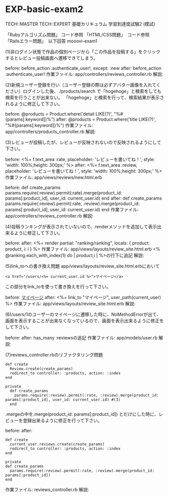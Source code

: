 # EXP-basic-exam2

TECH::MASTER TECH::EXPERT 基礎カリキュラム 学習到達度試験2 (模試)

「Rubyアルゴリズム問題」 コード参照
「HTML/CSS問題」　コード参照
「Railsエラー問題」　以下回答
mooovi-exam1

(1)非ログイン状態で作品の個別ページから「この作品を投稿する」をクリックするとレビュー投稿画面へ遷移できてしまう。

before:     before_action :authenticate_user!, except: :new
after:      before_action :authenticate_user!
作業ファイル: app/controllers/reviews_controller.rb
解説:

(2)新規ユーザー登録を行い（ユーザー登録の際は必ずアバター画像を入れてください）ログインした後、
/products/search
で「hogehoge」と検索をしても検索を行うことが出来ない。
「hogehoge」と検索を行って、検索結果が表示されるように修正して下さい。

before:     @products = Product.where('detail LIKE(?)', "%#{params[:keyword]}%")
after:      @products = Product.where('title LIKE(?)', "%#{params[:keyword]}%")
作業ファイル: app/controllers/products_controller.rb
解説:

(3)レビューが投稿したが、レビューが反映されないので反映されるようにして下さい。

before:     <%= f.text_area :rate, placeholder: 'レビューを書いてね！', style: 'width: 100%;height: 300px;' %>
after:      <%= f.text_area :review, placeholder: 'レビューを書いてね！', style: 'width: 100%;height: 300px;' %>
作業ファイル: app/views/reviews/new.html.erb

before: def create_params
          params.require(:review).permit(:rate).merge(product_id: params[:product_id], user_id: current_user.id)
        end
after:  def create_params
          params.require(:review).permit(:rate, :review).merge(product_id: params[:product_id], user_id: current_user.id)
        end
作業ファイル: app/controllers/reviews_controller.rb
解説:

(4)投稿ランキングが表示されていないので、renderメソッドを追加して表示出来るように修正して下さい。

before: 
after:      <%= render partial: "ranking/ranking", locals: { product: product, i: i } %>
作業ファイル: app/views/layouts/review_site.html.erb
            <% @ranking.each_with_index(1) do | product,i | %>の行下に追記
解説:

(5)link_toへの書き換え問題
app/views/layouts/review_site.html.erbにおいて

```
<a href="/users/<%= current_user.id %>">マイページ</a>
```
この部分をlink_toを使って書き換えを行って下さい。

before:     <a href="/users/<%= current_user.id %>">マイページ</a>
after:      <%= link_to  "マイページ", user_path(current_user) %>
作業ファイル: app/views/layouts/review_site.html.erb
解説:

(6)/users/1のユーザーのマイページに遷移した時に、NoMethodErrorが出て、画面を表示することが出来なくなっているので、画面を表示出来るように修正をして下さい。

before: 
after:      has_many :reviewsの追記
作業ファイル: app/models/user.rb
解説:

(7)reviews_controller.rbのリファクタリング問題

```
def create
  Review.create(create_params)
  redirect_to controller: :products, action: :index
end

private
  def create_params
    params.require(:review).permit(:rate, :review).merge(product_id: params[:product_id], user_id: current_user.id) #(3)
  end
```
.mergeの中を.merge(product_id: params[:product_id])
とだけにした時に、レビューを登録出来るように修正を行って下さい。

before: 
after:    
```
def create
  current_user.reviews.create(create_params)
  redirect_to controller: :products, action: :index
end

private
def create_params
  params.require(:review).permit(:rate, :review).merge(product_id: params[:product_id])
end
```
作業ファイル: reviews_controller.rb
解説: